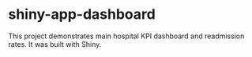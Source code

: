 # shiny-app-dashboard
This project demonstrates main hospital KPI dashboard and readmission rates. It was built with Shiny.
